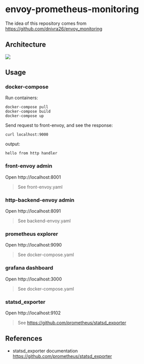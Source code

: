 # envoy-prometheus-monitoring

The idea of this repository comes from https://github.com/dnivra26/envoy_monitoring

## Architecture

![](/Users/kenju-wagatsuma/.ghq/src/github.com/kenju/service-mesh-patterns/envoy-prometheus-monitoring/envoy-prometheus-monitoring.jpg)

## Usage

### docker-compose

Run containers:

```
docker-compose pull
docker-compose build
docker-compose up
```

Send request to front-envoy, and see the response:

```
curl localhost:9000
```

output:

```
hello from http handler
```

### front-envoy admin

Open http://localhost:8001

> See front-envoy.yaml

### http-backend-envoy admin

Open http://localhost:8091

> See backend-envoy.yaml

### prometheus explorer

Open http://localhost:9090

> See docker-compose.yaml

### grafana dashboard

Open http://localhost:3000

> See docker-compose.yaml

### statsd_exporter 

Open http://localhost:9102

> See https://github.com/prometheus/statsd_exporter

## References

- statsd_exporter documentation https://github.com/prometheus/statsd_exporter
